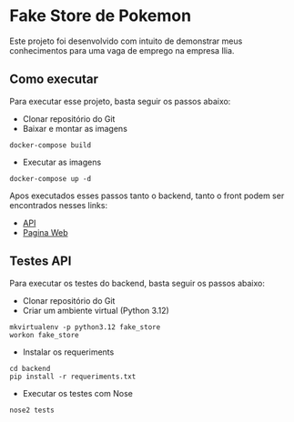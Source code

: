 # Fake Store de Pokemon

Este projeto foi desenvolvido com intuito de demonstrar meus conhecimentos para uma vaga de emprego na empresa Ilia.

## Como executar

Para executar esse projeto, basta seguir os passos abaixo:
* Clonar repositório do Git
* Baixar e montar as imagens
```
docker-compose build
```
* Executar as imagens
```
docker-compose up -d
```

Apos executados esses passos tanto o backend, tanto o front podem ser encontrados nesses links:
* [API](http://localhost:8000/docs)
* [Pagina Web](http://localhost:3000)


## Testes API

Para executar os testes do backend, basta seguir os passos abaixo:
* Clonar repositório do Git
* Criar um ambiente virtual (Python 3.12)
```
mkvirtualenv -p python3.12 fake_store
workon fake_store
```
* Instalar os requeriments
```
cd backend
pip install -r requeriments.txt
```
* Executar os testes com Nose
```
nose2 tests
```
